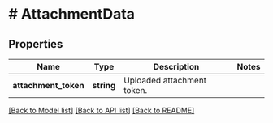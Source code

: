 # # AttachmentData

## Properties

Name | Type | Description | Notes
------------ | ------------- | ------------- | -------------
**attachment_token** | **string** | Uploaded attachment token. |

[[Back to Model list]](../../README.md#models) [[Back to API list]](../../README.md#endpoints) [[Back to README]](../../README.md)
